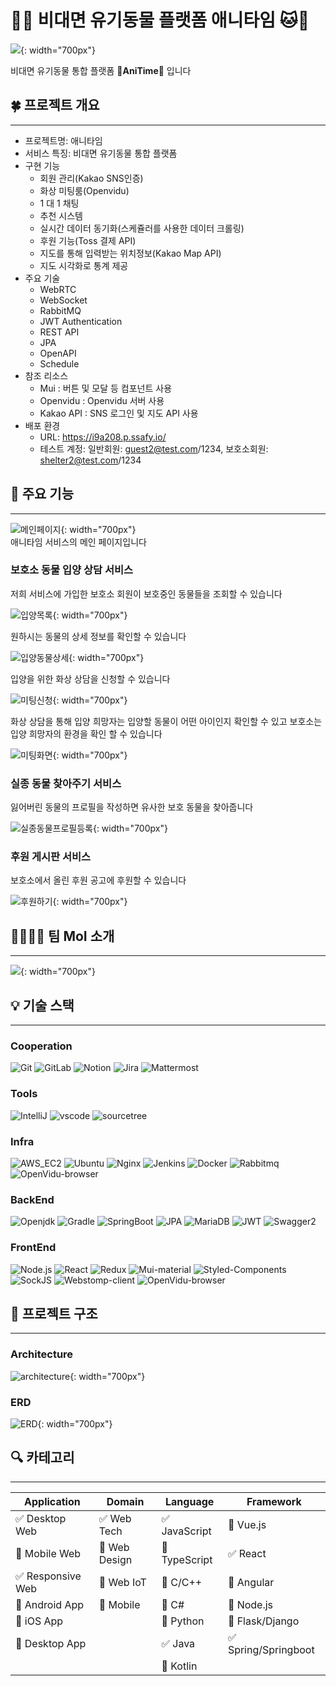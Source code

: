 # 🐶🐱 비대면 유기동물 플랫폼 애니타임 🐱🐶

![](/images/logo.png){: width="700px"}

비대면 유기동물 통합 플랫폼 🐾**AniTime**🐾 입니다


## 🍀 프로젝트 개요
___________________________

* 프로젝트명: 애니타임
* 서비스 특징: 비대면 유기동물 통합 플랫폼
* 구현 기능
  - 회원 관리(Kakao SNS인증)
  - 화상 미팅룸(Openvidu)
  - 1 대 1 채팅
  - 추천 시스템
  - 실시간 데이터 동기화(스케쥴러를 사용한 데이터 크롤링)
  - 후원 기능(Toss 결제 API)
  - 지도를 통해 입력받는 위치정보(Kakao Map API)
  - 지도 시각화로 통계 제공
* 주요 기술
  - WebRTC
  - WebSocket
  - RabbitMQ
  - JWT Authentication
  - REST API
  - JPA
  - OpenAPI
  - Schedule
* 참조 리소스
  * Mui : 버튼 및 모달 등 컴포넌트 사용
  * Openvidu : Openvidu 서버 사용
  * Kakao API : SNS 로그인 및 지도 API 사용
* 배포 환경
  - URL: https://i9a208.p.ssafy.io/
  - 테스트 계정: 일반회원: guest2@test.com/1234, 보호소회원: shelter2@test.com/1234


## 🏡 주요 기능

-----------------------------------
![메인페이지](/images/메인페이지.gif){: width="700px"}  
애니타임 서비스의 메인 페이지입니다

### 보호소 동물 입양 상담 서비스
저희 서비스에 가입한 보호소 회원이 보호중인 동물들을 조회할 수 있습니다

![입양목록](/images/입양목록.gif){: width="700px"}

원하시는 동물의 상세 정보를 확인할 수 있습니다

![입양동물상세](/images/입양동물상세.gif){: width="700px"}

입양을 위한 화상 상담을 신청할 수 있습니다

![미팅신청](/images/미팅신청.gif){: width="700px"}

화상 상담을 통해 입양 희망자는 입양할 동물이 어떤 아이인지 확인할 수 있고 보호소는 입양 희망자의 환경을 확인 할 수 있습니다

![미팅화면](/images/미팅화면.gif){: width="700px"}

### 실종 동물 찾아주기 서비스
잃어버린 동물의 프로필을 작성하면 유사한 보호 동물을 찾아줍니다

![실종동물프로필등록](/images/실종동물프로필등록.gif){: width="700px"}

### 후원 게시판 서비스
보호소에서 올린 후원 공고에 후원할 수 있습니다

![후원하기](/images/후원하기.gif){: width="700px"}


<!-- 자유 양식 -->

## 👨‍👩‍👧‍👦 팀 MoI 소개

---------------------------------------------------
![](/images/팀원소개.png){: width="700px"}

[//]: # (* 권지훈: 팀장, CI/CD, HTTPS, Docker, Nginx 구성, 백엔드 개발, 프론트엔드 개발)

[//]: # (* 김민태: 백엔드 개발 리더, 프론트엔드 개발)

[//]: # (* 김정현: 프론트엔드 개발, 백엔드 개발)

[//]: # (* 임성원: 프론트앤드 개발, 백엔드 개발)

[//]: # (* 장명주: 백엔드 개발, 프론트엔드 개발)

[//]: # (* 허재웅: 프론트엔드 개발)

<!-- 자유 양식 -->


## 💡 기술 스택

-------------------------------------------
### Cooperation
![Git](https://img.shields.io/badge/Git-gray?logo=Git)
![GitLab](https://img.shields.io/badge/GitLab-gray?logo=GitLab)
![Notion](https://img.shields.io/badge/Notion-gray?logo=Notion)
![Jira](https://img.shields.io/badge/Jira-gray?logo=Jira&logoColor=blue)
![Mattermost](https://img.shields.io/badge/Mattermost-gray?logo=Mattermost)

### Tools
![IntelliJ](https://img.shields.io/badge/IntelliJ-gray?logo=IntelliJ-IDEA)
![vscode](https://img.shields.io/badge/VScode-gray?logo=Visual-Studio-Code&logoColor=0066b8)
![sourcetree](https://img.shields.io/badge/Sourcetree-gray?logo=sourcetree&logoColor=0052cc)

### Infra
![AWS_EC2](https://img.shields.io/badge/AWS_EC2-gray?logo=AmazonAWS)
![Ubuntu](https://img.shields.io/badge/Ubuntu-20.04.6-green?logo=Ubuntu)
![Nginx](https://img.shields.io/badge/Nginx-1.18.0-009639?logo=Nginx&logoColor=009639)
![Jenkins](https://img.shields.io/badge/Jenkins-2.401.3-c93632?logo=Jenkins)
![Docker](https://img.shields.io/badge/Docker-24.0.5-2497ed?logo=Docker)
![Rabbitmq](https://img.shields.io/badge/Rabbitmq-24.0.5-ff6600?logo=rabbitmq)
![OpenVidu-browser](https://img.shields.io/badge/OpenVidu--browser-2.28.0-06d362?logo=WebRTC)

### BackEnd
![Openjdk](https://img.shields.io/badge/Openjdk-11.0.15.9-e66f01?logo=Openjdk&logoColor=black)
![Gradle](https://img.shields.io/badge/Gradle-8.1.1-02303a?logo=Gradle&logoColor=02303a)
![SpringBoot](https://img.shields.io/badge/SpringBoot-2.7.13-6db23f?logo=SpringBoot)
![JPA](https://img.shields.io/badge/JPA-2.7.13-6db23f?logo=JPA)
![MariaDB](https://img.shields.io/badge/MariaDB-10.3.23-003545?logo=MariaDB&logoColor=003545)
![JWT](https://img.shields.io/badge/JWT-0.11.5-000000?logo=json-web-token)
![Swagger2](https://img.shields.io/badge/Swagger2-3.0.0-85ea2d?logo=Swagger)

### FrontEnd
![Node.js](https://img.shields.io/badge/Node.js-18.16.1-green?logo=Node.js)
![React](https://img.shields.io/badge/React-18.2.0-00d8ff?logo=React)
![Redux](https://img.shields.io/badge/Redux-4.2.1-764abd?logo=Redux&logoColor=764abd)
![Mui-material](https://img.shields.io/badge/Mui--material-5.14.2-green?logo=Mui)
![Styled-Components](https://img.shields.io/badge/Styled--Components-6.0.5-e48981?logo=Styled-Components)
![SockJS](https://img.shields.io/badge/SockJS-1.6.1-black?logo=SockJS)
![Webstomp-client](https://img.shields.io/badge/Webstomp--client-1.2.6-black?logo=Webstomp)
![OpenVidu-browser](https://img.shields.io/badge/OpenVidu--browser-2.28.0-06d362?logo=WebRTC)


## 📝 프로젝트 구조

-------------------------------------
### Architecture
![architecture](/images/architecture.png){: width="700px"}

### ERD

![ERD](/images/ERD.png){: width="700px"}

## 🔍 카테고리

------------------------------------------

| Application | Domain | Language | Framework |
| ---- | ---- | ---- | ---- |
| :white_check_mark: Desktop Web | :white_check_mark: Web Tech | :white_check_mark: JavaScript | :black_square_button: Vue.js |
| :black_square_button: Mobile Web | :black_square_button: Web Design | :black_square_button: TypeScript | :white_check_mark: React |
| :white_check_mark: Responsive Web | :black_square_button: Web IoT | :black_square_button: C/C++ | :black_square_button: Angular |
| :black_square_button: Android App | :black_square_button: Mobile | :black_square_button: C# | :black_square_button: Node.js |
| :black_square_button: iOS App | | :black_square_button: Python | :black_square_button: Flask/Django |
| :black_square_button: Desktop App | | :white_check_mark: Java | :white_check_mark: Spring/Springboot |
| | | :black_square_button: Kotlin | |
